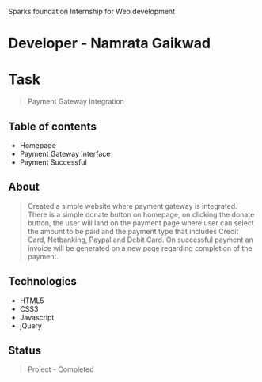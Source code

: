 Sparks foundation Internship for Web development
# Developer - Namrata Gaikwad 

# Task
> Payment Gateway Integration 

## Table of contents
* Homepage
* Payment Gateway Interface
* Payment Successful

## About
> Created a simple website where payment gateway is integrated. There is a simple donate button on homepage, on clicking the donate button, the user will land on the payment page where user can select the amount to be paid and the payment type that includes Credit Card, Netbanking, Paypal and Debit Card. On successful payment an invoice will be generated on a new page regarding completion of the payment.


## Technologies
* HTML5
* CSS3
* Javascript
* jQuery

## Status
> Project - Completed

